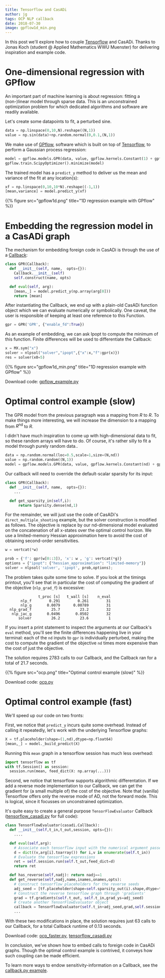 ```yaml
---
title: Tensorflow and CasADi
author: jg
tags: OCP NLP callback
date: 2018-07-30
image: gpflow1d_min.png
---
```

In this post we'll explore how to couple [Tensorflow](https://www.tensorflow.org) and CasADi.
Thanks to Jonas Koch (student @ Applied Mathematics WWU Muenster) for delivering inspiration and example code.

# One-dimensional regression with GPflow

An important part of machine learning is about regression: fitting a (non-)linear model through sparse data.
This is an unconstrained optimization problem for which dedicated algorithms and software are readily available.

Let's create some datapoints to fit, a perturbed sine.

```python
data = np.linspace(0,10,N).reshape((N,1))
value = np.sin(data)+np.random.normal(0,0.1,(N,1))
```

We make use of [GPflow](https://github.com/GPflow/GPflow), software which is built on top of [Tensorflow](https://www.tensorflow.org), to perform a Gaussian process regression:

```python
model = gpflow.models.GPR(data, value, gpflow.kernels.Constant(1) + gpflow.kernels.Linear(1) + gpflow.kernels.White(1) + gpflow.kernels.RBF(1))
gpflow.train.ScipyOptimizer().minimize(model)
```

The trained model has a `predict_y` method to deliver us the mean and variance of the fit at any location(s):

```python
xf = np.linspace(0,10,10*N).reshape((-1,1))
[mean,variance] = model.predict_y(xf)
```

{{% figure src="gpflow1d.png" title="1D regression example with GPflow" %}}

# Embedding the regression model in a CasADi graph

The mechanism for embedding foreign code in CasADi is through the use of a [Callback](http://docs.casadi.org/#subclassing-callback):

```python
class GPR(Callback):
  def __init__(self, name,  opts={}):
    Callback.__init__(self)
    self.construct(name, opts)

  def eval(self, arg):
    [mean,_] = model.predict_y(np.array(arg[0]))
    return [mean]
```

After instantiating the Callback, we end up with a plain-old CasADi function object which we can evaluate numerically or symbolically.
One caveat, the user is responsible of keeping at least one reference to this Function.
```python
gpr = GPR('GPR', {"enable_fd":True})
```

As an example of embedding, we can ask Ipopt to compute the minimum of this function.
Finite differences will be used to differentiate the Callback:
```python
x = MX.sym("x")
solver = nlpsol("solver","ipopt",{"x":x,"f":gpr(x)})
res = solver(x0=5)
```

{{% figure src="gpflow1d_min.png" title="1D regression example with GPflow" %}}

Download code: [gpflow_example.py](gpflow_example.py)

# Optimal control example (slow)

The GPR model from the previous paragraph was a mapping from $R$ to $R$.
To make things more interesting, we will increase the dimension to a mapping from $R^\textrm{nd}$ to $R$.

I didn't have much inspiration to come up with high-dimensional data to fit, so these random arrays will have to do.
Of course, it's rather silly to fit a model through purely random data..
```python
data = np.random.normal(loc=0.5,scale=1,size=(N,nd))
value = np.random.random((N,1))
model = gpflow.models.GPR(data, value, gpflow.kernels.Constant(nd) + gpflow.kernels.Linear(nd) + gpflow.kernels.White(nd) + gpflow.kernels.RBF(nd))
```

Our callback will need to override the default-scalar sparsity for its input:

```python
class GPR(Callback):
  def __init__(self, name,  opts={}):
    ...

  def get_sparsity_in(self,i):
      return Sparsity.dense(nd,1)
```

For the remainder, we will just use the code of CasADi's `direct_multiple_shooting` example, but the solver construction is modified as follows.
The objective is replace by our nd-dimensional model evaluated on the concatenation of all x-states over the optimal control horizon.
We use a limited-memory Hessian approximation here to avoid the cost of obtaining second-order sensitivities.

```python
w = vertcat(*w)

prob = {'f': gpr(w[0::3]), 'x': w , 'g': vertcat(*g)}
options = {"ipopt": {"hessian_approximation": "limited-memory"}}
solver = nlpsol('solver', 'ipopt', prob,options);
```

The problem takes quite some time to solve.
If you look at the timings printout, you'll see that in particular the cost of computing the gradient of the objective (`nlp_grad_f`) is excessive:
```
               t_proc [s]   t_wall [s]    n_eval
       nlp_f        0.291        0.261        31
       nlp_g       0.0079      0.00789        31
  nlp_grad_f         25.7         23.2        32
   nlp_jac_g       0.0496       0.0502        32
      solver         26.2         23.6         1
```

If you insert a print statement to inspect the arguments at our Callback's `eval` method, you'll see the finite differences happening live in your terminal:
each of the `nd` inputs to `gpr` is individually perturbed, making the cost to compute the gradient of the objective `nd` times more expensive than the cost of just the objective.

The solution requires 2783 calls to our Callback, and the Callback ran for a total of 21.7 seconds.

{{% figure src="ocp.png" title="Optimal control example (slow)" %}}

Download code: [ocp.py](ocp.py)

# Optimal control example (fast)

We'll speed up our code on two fronts:

First, we notice that `predict_y` incurs quite some overhead. Instead of calling it repeatedly, let's work with the underlying Tensorflow graphs:

```python
X = tf.placeholder(shape=(1,nd),dtype=np.float64)
[mean,_] = model._build_predict(X)
```

Running this `mean` graph in a tensorflow session has much less overhead:
```python
import tensorflow as tf
with tf.Session() as session:
  session.run(mean, feed_dict(X: np.array(...)))
```

Second, we notice that tensorflow supports algorithmic differentation.
If we add a reverse mode implementation to our Callback, we can get the gradient for (a small multiple of) the cost of the objective.
Note that (vanilla) Tensorflow offers only the reverse mode of AD, not the forward mode.
This is logical, since it focusses on unconstrained optimization.

It's quite easy to create a general purpose `TensorFlowEvaluator` Callback ([tensorflow_casadi.py](tensorflow_casadi.py) for full code):

```python
class TensorFlowEvaluator(casadi.Callback):
  def __init__(self,t_in,t_out,session, opts={}):
    ....

  def eval(self,arg):
    # Associate each tensorflow input with the numerical argument passed by CasADi
    d = dict((v,arg[i].toarray()) for i,v in enumerate(self.t_in))
    # Evaluate the tensorflow expressions
    ret = self.session.run(self.t_out,feed_dict=d)
    return ret

  def has_reverse(self,nadj): return nadj==1
  def get_reverse(self,nadj,name,inames,onames,opts):
    # Construct tensorflow placeholders for the reverse seeds
    adj_seed = [tf.placeholder(shape=self.sparsity_out(i).shape,dtype=tf.float64) for i in range(self.n_out())]
    # Construct the reverse tensorflow graph through 'gradients'
    grad = tf.gradients(self.t_out, self.t_in,grad_ys=adj_seed)
    # Create another TensorFlowEvaluator object
    callback = TensorFlowEvaluator(self.t_in+adj_seed,grad,self.session)
    ...
```
With these two modifications in place, the solution requires just 63 calls to our Callback, for a total Callback runtime of 0.13 seconds.

Download code: [ocp_faster.py](ocp_faster.py), [tensorflow_casadi.py](tensorflow_casadi.py)

In conclusion, we've shown how to embed calls to foreign code in CasADi graphs.
Though the optimal control example is contrived, it conveys how such coupling can be made efficient.

To learn more ways to endow sensitivity-information on a Callback, see the [callback.py example](https://github.com/casadi/casadi/blob/develop/docs/examples/python/callback.py).


